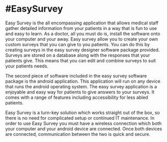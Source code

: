 #EasySurvey
===========
Easy Survey is the all encompassing application that allows medical staff gather detailed information from your patients in a way that is fun to use and easy to learn. As a doctor, all you must do is, install the software onto your computer and your away. Easy survey allow you to create your own custom surveys that you can give to you patients. You can do this by creating surveys in the easy survey designer software package provided. Surveys are stored on a database along with the responses that your patients give. This means that you can edit and combine surveys to suit your patients needs.

The second piece of software included in the easy survey software package is the android application. This application will run on any device that runs the android operating system. The easy survey application is a enjoyable and easy way for patients to give answers to your surveys. It comes with a range of features including accessibility for less abled patients.

Easy Survey is a turn-key solution which works straight out of the box, so there is no need for complicated setup or continued IT maintenance. In order to use Easy Survey you must have a wireless connection which both your computer and your android device are connected. Once both devices are connected, communication between the two is quick and secure.
